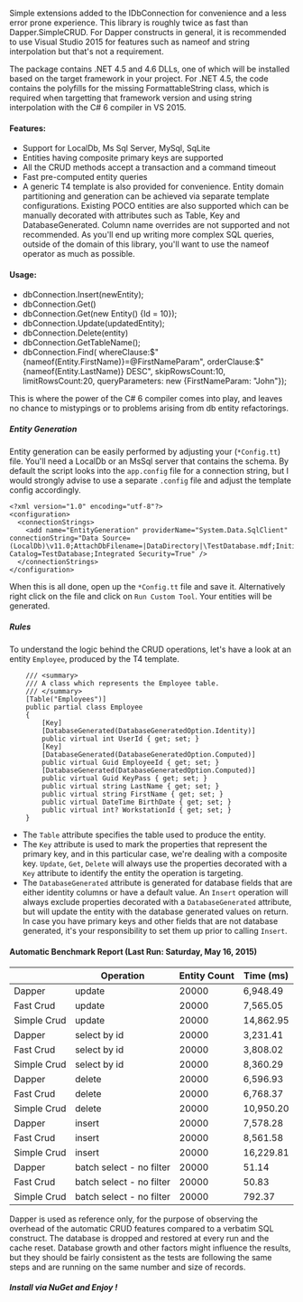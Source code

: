 Simple extensions added to the IDbConnection for convenience and a less error prone experience. This library is roughly twice as fast than Dapper.SimpleCRUD.
For Dapper constructs in general, it is recommended to use Visual Studio 2015 for features such as nameof and string interpolation but that's not a requirement.

The package contains .NET 4.5 and 4.6 DLLs, one of which will be installed based on the target framework in your project. 
For .NET 4.5, the code contains the polyfills for the missing FormattableString class, which is required when targetting that framework version and using string interpolation with the C# 6 compiler in VS 2015.

#### Features:
- Support for LocalDb, Ms Sql Server, MySql, SqLite
- Entities having composite primary keys are supported
- All the CRUD methods accept a transaction and a command timeout
- Fast pre-computed entity queries
- A generic T4 template is also provided for convenience. Entity domain partitioning and generation can be achieved via separate template configurations. Existing POCO entities are also supported which can be manually decorated with attributes such as Table, Key and DatabaseGenerated. Column name overrides are not supported and not recommended. As you'll end up writing more complex SQL queries, outside of the domain of this library, you'll want to use the nameof operator as much as possible.

#### Usage:
- dbConnection.Insert(newEntity);
- dbConnection.Get()
- dbConnection.Get(new Entity() {Id = 10});
- dbConnection.Update(updatedEntity);
- dbConnection.Delete(entity)
- dbConnection.GetTableName<Entity>();
- dbConnection.Find<Entity>(
        whereClause:$"{nameof(Entity.FirstName)}=@FirstNameParam", 
        orderClause:$"{nameof(Entity.LastName)} DESC", 
		skipRowsCount:10, limitRowsCount:20,
        queryParameters: new {FirstNameParam: "John"});

This is where the power of the C# 6 compiler comes into play, and leaves no chance to mistypings or to problems arising from db entity refactorings.

##### Entity Generation
Entity generation can be easily performed by adjusting your (``*Config.tt``) file. You'll need a LocalDb or an MsSql server that contains the schema. 
By default the script looks into the ``app.config`` file for a connection string, but I would strongly advise to use a separate ``.config`` file and adjust the template config accordingly.
```
<?xml version="1.0" encoding="utf-8"?>
<configuration>
  <connectionStrings>
    <add name="EntityGeneration" providerName="System.Data.SqlClient" connectionString="Data Source=(LocalDb)\v11.0;AttachDbFilename=|DataDirectory|\TestDatabase.mdf;Initial Catalog=TestDatabase;Integrated Security=True" />
  </connectionStrings>
</configuration>
```
When this is all done, open up the ``*Config.tt`` file and save it. Alternatively right click on the file and click on ``Run Custom Tool``. Your entities will be generated.


##### Rules
To understand the logic behind the CRUD operations, let's have a look at an entity ``Employee``, produced by the T4 template.

```
    /// <summary>
    /// A class which represents the Employee table.
    /// </summary>
	[Table("Employees")]
	public partial class Employee
	{
		[Key]
		[DatabaseGenerated(DatabaseGeneratedOption.Identity)]
		public virtual int UserId { get; set; }
		[Key]
		[DatabaseGenerated(DatabaseGeneratedOption.Computed)]
		public virtual Guid EmployeeId { get; set; }
		[DatabaseGenerated(DatabaseGeneratedOption.Computed)]
		public virtual Guid KeyPass { get; set; }
		public virtual string LastName { get; set; }
		public virtual string FirstName { get; set; }
		public virtual DateTime BirthDate { get; set; }
		public virtual int? WorkstationId { get; set; }
	}

```
- The ``Table`` attribute specifies the table used to produce the entity.  
- The ``Key`` attribute is used to mark the properties that represent the primary key, and in this particular case, we're dealing with a composite key.
``Update``, ``Get``, ``Delete`` will always use the properties decorated with a ``Key`` attribute to identify the entity the operation is targeting.
- The ``DatabaseGenerated`` attribute is generated for database fields that are either identity columns or have a default value. 
An ``Insert`` operation will always exclude properties decorated with a ``DatabaseGenerated`` attribute, but will update the entity with the database generated values on return.
In case you have primary keys and other fields that are not database generated, it's your responsibility to set them up prior to calling ``Insert``.


#### Automatic Benchmark Report (Last Run: Saturday, May 16, 2015)
|   |  Operation | Entity Count |Time (ms) |
------------|------------|--------------|-----------
Dapper | update | 20000 | 6,948.49 
Fast Crud | update | 20000 | 7,565.05 
Simple Crud | update | 20000 | 14,862.95 
Dapper | select by id | 20000 | 3,231.41 
Fast Crud | select by id | 20000 | 3,808.02 
Simple Crud | select by id | 20000 | 8,360.29 
Dapper | delete | 20000 | 6,596.93 
Fast Crud | delete | 20000 | 6,768.37  
Simple Crud | delete | 20000 | 10,950.20 
Dapper | insert | 20000 | 7,578.28 
Fast Crud | insert | 20000 | 8,561.58 
Simple Crud | insert | 20000 | 16,229.81 
Dapper | batch select - no filter | 20000 | 51.14 
Fast Crud | batch select - no filter | 20000 | 50.83 
Simple Crud | batch select - no filter | 20000 | 792.37 

Dapper is used as reference only, for the purpose of observing the overhead of the automatic CRUD features compared to a verbatim SQL construct. The database is dropped and restored at every run and the cache reset. 
Database growth and other factors might influence the results, but they should be fairly consistent as the tests are following the same steps and are running on the same number and size of records.

##### Install via NuGet and Enjoy !

